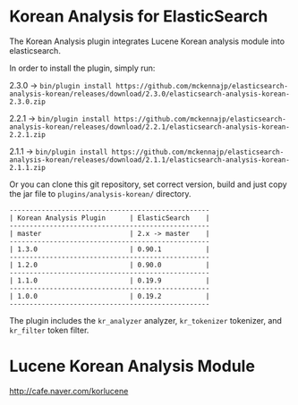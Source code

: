 Korean Analysis for ElasticSearch
==================================

The Korean Analysis plugin integrates Lucene Korean analysis module into elasticsearch.

In order to install the plugin, simply run:

2.3.0 -> `bin/plugin install https://github.com/mckennajp/elasticsearch-analysis-korean/releases/download/2.3.0/elasticsearch-analysis-korean-2.3.0.zip`

2.2.1 -> `bin/plugin install https://github.com/mckennajp/elasticsearch-analysis-korean/releases/download/2.2.1/elasticsearch-analysis-korean-2.2.1.zip`

2.1.1 -> `bin/plugin install https://github.com/mckennajp/elasticsearch-analysis-korean/releases/download/2.1.1/elasticsearch-analysis-korean-2.1.1.zip`


Or you can clone this git repository, set correct version, build and just copy the jar file to `plugins/analysis-korean/` directory.

    --------------------------------------------------
    | Korean Analysis Plugin      | ElasticSearch    |
    --------------------------------------------------
    | master                      | 2.x -> master    |
    --------------------------------------------------
    | 1.3.0                       | 0.90.1           |
    --------------------------------------------------
    | 1.2.0                       | 0.90.0           |
    --------------------------------------------------
    | 1.1.0                       | 0.19.9           |
    --------------------------------------------------
    | 1.0.0                       | 0.19.2           |
    --------------------------------------------------

The plugin includes the `kr_analyzer` analyzer, `kr_tokenizer` tokenizer, and `kr_filter` token filter.


Lucene Korean Analysis Module
==============================

http://cafe.naver.com/korlucene
